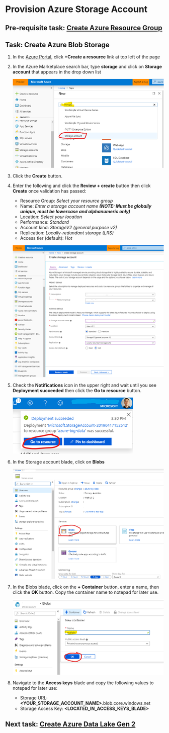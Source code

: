 # Provision Azure Storage Account

## Pre-requisite task: [Create Azure Resource Group](../azure-resource-group/create-resource-group.md)

## Task: Create Azure Blob Storage

1. In the [Azure Portal](https://portal.azure.com), click **+Create a resource** link at top left of the page

1. In the Azure Marketplace search bar, type **storage** and click on **Storage account** that appears in the drop down list

    ![New](media/provision/1.png)

1. Click the **Create** button.

1. Enter the following and click the **Review + create** button then click **Create** once validation has passed:
    - Resource Group: *Select your resource group*
    - Name: *Enter a storage account name **(NOTE: Must be globally unique, must be lowercase and alphanumeric only)***
    - Location: *Select your location*
    - Performance: *Standard*
    - Account kind: *StorageV2 (general purpose v2)*
    - Replication: *Locally-redundant storage (LRS)*
    - Access tier (default): *Hot*

    ![New data factory](media/provision/2.png)

1. Check the **Notifications** icon in the upper right and wait until you see **Deployment succeeded** then click the **Go to resource** button.

    ![Notifications](media/provision/3.png)

1. In the Storage account blade, click on **Blobs**

    ![Notifications](media/provision/4.png)

1. In the Blobs blade, click on the **+ Container** button, enter a name, then click the **OK** button. Copy the container name to notepad for later use.

    ![Notifications](media/provision/5.png)


1. Navigate to the **Access keys** blade and copy the following values to notepad for later use:

    - Storage URL: **<YOUR_STORAGE_ACCOUNT_NAME>**.blob.core.windows.net
    - Storage Access Key: **<LOCATED_IN_ACCESS_KEYS_BLADE>**

## Next task: [Create Azure Data Lake Gen 2](../azure-data-lake-gen2/provision-azure-datalake-gen2.md)
